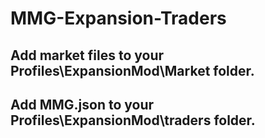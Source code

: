 # MMG-Expansion-Traders
## Add market files to your Profiles\ExpansionMod\Market folder.
## Add MMG.json to your Profiles\ExpansionMod\traders folder.
